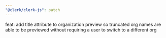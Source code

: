 ```yaml
---
"@clerk/clerk-js": patch
---
```


feat: add title attribute to organization preview so truncated org names are able to be previewed without requiring a user to switch to a different org
